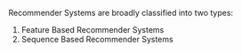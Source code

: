 Recommender Systems are broadly classified into two types: 

1. Feature Based Recommender Systems
2. Sequence Based Recommender Systems

